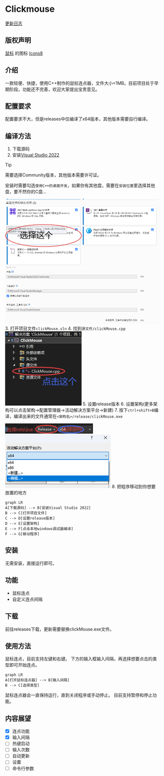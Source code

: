 # Clickmouse

[更新日志](./updates.md)

## 版权声明
<a target="_blank" href="https://icons8.com/icon/13347/mouse">鼠标</a> 的图标 <a target="_blank" href="https://icons8.com">Icons8</a>

## 介绍
一款轻便、快捷，使用C++制作的鼠标连点器，文件大小<1MB。目前项目处于早期阶段，功能还不完善，欢迎大家提出宝贵意见。

## 配置要求
配置要求不大，但是releases中仅编译了x64版本，其他版本需要自行编译。

## 编译方法
1. 下载源码
2. 安装[Visual Studio 2022](https://visualstudio.microsoft.com/zh-hans/vs/)
> [!TIP]
> 需要选择Community版本，其他版本需要许可证。
>
> 安装时需要勾选`使用C++的桌面开发`，如果你有其他盘，需要在`安装位置`里选择其他盘，要不然你的C盘...

![安装Visual Studio 2022](./readme_images/Install.png)
![设置路径](./readme_images/SetIDEPath.png)
3. 打开项目文件`clickMouse.sln`
4. 找到`源文件/clickMouse.cpp`
![选择源代码](./readme_images/SelectFile.png)
5. 设置release版本
6. 设置架构(更多架构可以点击架构->配置管理器->活动解决方案平台->新建)
7. 按下`ctrl+shift+B`编译，编译出来的文件通常在`<架构名>/release/clickMouse.exe`

![编译设置讲解](./readme_images/Build.png)
![设置架构](./readme_images/AddConstruct.png)
8. 把程序移动到你想要放置的地方
```mermaid
graph LR
A[下载源码] --> B[安装Visual Studio 2022]
B --> C[打开项目文件]
C --> D[设置release版本]
D --> E[设置架构]
E --> F[点击本地windows调试器编译]
F --> G[移动程序]
```

## 安装
无需安装，直接运行即可。

## 功能
- 鼠标连点
- 自定义连点间隔

## 下载
前往releases下载，更新需要替换clickMouse.exe文件。

## 使用方法
鼠标连点，目前支持左键和右键。
下方的输入框输入间隔，再选择想要点击的类型即可开始连点。
```mermaid
graph LR
A[打开鼠标连点器] --> B[输入间隔]
B --> C[选择类型]
```
鼠标连点器会一直保持运行，直到关闭程序或手动停止。
目前支持暂停和停止功能。
## 内容展望
- [x] 连点功能
- [x] 输入间隔
- [ ] 热键启动
- [ ] 输入次数
- [ ] 自动更新
- [ ] 设置
- [ ] 命令行参数

